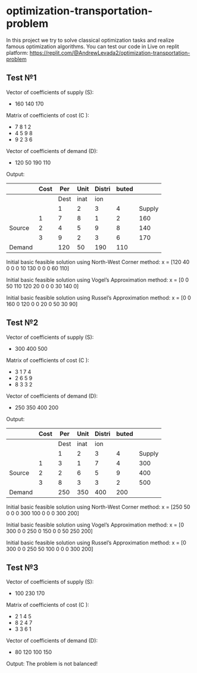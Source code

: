 # optimization-transportation-problem
In this project we try to solve classical optimization tasks and realize famous optimization algorithms. You can test our code in Live on replit platform: https://replit.com/@AndrewLevada2/optimization-transportation-problem

## Test №1
Vector of coefficients of supply (S):
- 160 140 170

Matrix of coefficients of cost (C ):
- 7 8 1 2
- 4 5 9 8
- 9 2 3 6

Vector of coefficients of demand (D):
- 120 50 190 110 

Output:

|        | Cost | Per  | Unit | Distri | buted |        |
|--------|------|------|------|--------|-------|--------|
|        |      | Dest | inat | ion    |       |        |
|        |      | 1    | 2    | 3      | 4     | Supply |
|        | 1    | 7    | 8    | 1      | 2     | 160    |
| Source | 2    | 4    | 5    | 9      | 8     | 140    |
|        | 3    | 9    | 2    | 3      | 6     | 170    |
| Demand |      | 120  | 50   | 190    | 110   |        |


Initial basic feasible solution using North-West Corner method:
x = [120 40 0 0 0 10 130 0 0 0 60 110]

Initial basic feasible solution using Vogel’s Approximation method:
x = [0 0 50 110 120 20 0 0 0 30 140 0]

Initial basic feasible solution using Russel’s Approximation method: 
x = [0 0 160 0 120 0 0 20 0 50 30 90]


## Test №2
Vector of coefficients of supply (S):
- 300 400 500

Matrix of coefficients of cost (C ):
- 3 1 7 4
- 2 6 5 9
- 8 3 3 2

Vector of coefficients of demand (D):
- 250 350 400 200

Output:

|        | Cost | Per  | Unit | Distri | buted |        |
|--------|------|------|------|--------|-------|--------|
|        |      | Dest | inat | ion    |       |        |
|        |      | 1    | 2    | 3      | 4     | Supply |
|        | 1    | 3    | 1    | 7      | 4     | 300    |
| Source | 2    | 2    | 6    | 5      | 9     | 400    |
|        | 3    | 8    | 3    | 3      | 2     | 500    |
| Demand |      | 250  | 350  | 400    | 200   |        |


Initial basic feasible solution using North-West Corner method:
x = [250 50 0 0 0 300 100 0 0 0 300 200]

Initial basic feasible solution using Vogel’s Approximation method:
x = [0 300 0 0 250 0 150 0 0 50 250 200]

Initial basic feasible solution using Russel’s Approximation method: 
x = [0 300 0 0 250 50 100 0 0 0 300 200]


## Test №3
Vector of coefficients of supply (S):
- 100 230 170

Matrix of coefficients of cost (C ):
- 2 1 4 5
- 8 2 4 7
- 3 3 6 1

Vector of coefficients of demand (D):
- 80 120 100 150

Output:
The problem is not balanced!
